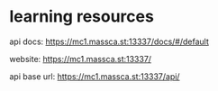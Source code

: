 # learning resources
api docs: 
https://mc1.massca.st:13337/docs/#/default
     
website: 
https://mc1.massca.st:13337/
  
api base url:
https://mc1.massca.st:13337/api/
 
  
 
